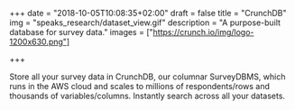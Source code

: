 +++
date = "2018-10-05T10:08:35+02:00"
draft = false
title = "CrunchDB"
img = "speaks_research/dataset_view.gif"
description = "A purpose-built database for survey data."
images = ["https://crunch.io/img/logo-1200x630.png"]


+++

Store all your survey data in CrunchDB, our columnar SurveyDBMS, which runs in the AWS cloud and scales to millions of respondents/rows and thousands of variables/columns.
Instantly search across all your datasets.
